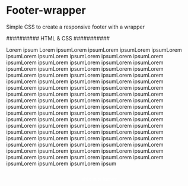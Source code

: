 # Footer-wrapper
Simple CSS to create a responsive footer with a wrapper


########## HTML & CSS ###########

<!DOCTYPE html>
<html lang="en">
<head>
  <meta charset="UTF-8">
  <title>Document</title>
  <style>
    html, body {
    height: 100%;
}

body{
    display: flex;
    flex-direction: column;
    padding-top: 90px;
    background-color: #efeff0 !important;
    background-image: url("bg-kersia.jpg");
    background-repeat: no-repeat;
    background-position: top;
    background-attachment: fixed;
    margin:0px;
    /*font-family: carnas !important;*/

}

.wrapper {
    flex: 1 0 auto;
}
.footer{
    flex-shrink: 0;
    margin-top: 25px;
    left: 0;
    right: 0;
    bottom: 0;
    width: 100%;
    color: white;
    text-align: center;
}
  </style>
</head>

<body>
	<div class="wrapper">
	<p>Lorem ipsum Lorem ipsumLorem ipsumLorem ipsumLorem ipsumLorem ipsumLorem ipsumLorem ipsumLorem ipsumLorem ipsumLorem ipsumLorem ipsumLorem ipsumLorem ipsumLorem ipsumLorem ipsumLorem ipsumLorem ipsumLorem ipsumLorem ipsumLorem ipsumLorem ipsumLorem ipsumLorem ipsumLorem ipsumLorem ipsumLorem ipsumLorem ipsumLorem ipsumLorem ipsumLorem ipsumLorem ipsumLorem ipsumLorem ipsumLorem ipsumLorem ipsumLorem ipsumLorem ipsumLorem ipsumLorem ipsumLorem ipsumLorem ipsumLorem ipsumLorem ipsumLorem ipsumLorem ipsumLorem ipsumLorem ipsumLorem ipsumLorem ipsumLorem ipsumLorem ipsumLorem ipsumLorem ipsumLorem ipsumLorem ipsumLorem ipsumLorem ipsumLorem ipsumLorem ipsumLorem ipsumLorem ipsumLorem ipsumLorem ipsumLorem ipsumLorem ipsumLorem ipsumLorem ipsumLorem ipsumLorem ipsumLorem ipsumLorem ipsumLorem ipsumLorem ipsumLorem ipsumLorem ipsumLorem ipsumLorem ipsumLorem ipsumLorem ipsumLorem ipsumLorem ipsumLorem ipsumLorem ipsumLorem ipsumLorem ipsumLorem ipsumLorem ipsumLorem ipsumLorem ipsumLorem ipsumLorem ipsumLorem ipsumLorem ipsum</p>
	</div>
  <footer class="footer">this is a footer</footer>
</body>
</html>
